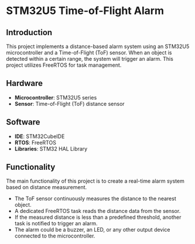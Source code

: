 # STM32U5 Time-of-Flight Alarm

## Introduction

This project implements a distance-based alarm system using an STM32U5 microcontroller and a Time-of-Flight (ToF) sensor. When an object is detected within a certain range, the system will trigger an alarm. This project utilizes FreeRTOS for task management.

## Hardware

* **Microcontroller**: STM32U5 series
* **Sensor**: Time-of-Flight (ToF) distance sensor

## Software

* **IDE**: STM32CubeIDE
* **RTOS**: FreeRTOS
* **Libraries**: STM32 HAL Library

## Functionality

The main functionality of this project is to create a real-time alarm system based on distance measurement.

* The ToF sensor continuously measures the distance to the nearest object.
* A dedicated FreeRTOS task reads the distance data from the sensor.
* If the measured distance is less than a predefined threshold, another task is notified to trigger an alarm.
* The alarm could be a buzzer, an LED, or any other output device connected to the microcontroller.